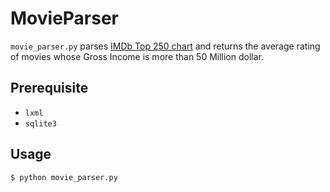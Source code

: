 MovieParser
===========

`movie_parser.py` parses [IMDb Top 250 chart](http://www.imdb.com/chart/top) and returns the average rating of movies whose Gross Income is more than 50 Million dollar.

Prerequisite
------------

* `lxml`
* `sqlite3`

Usage
-----

`$ python movie_parser.py` 
